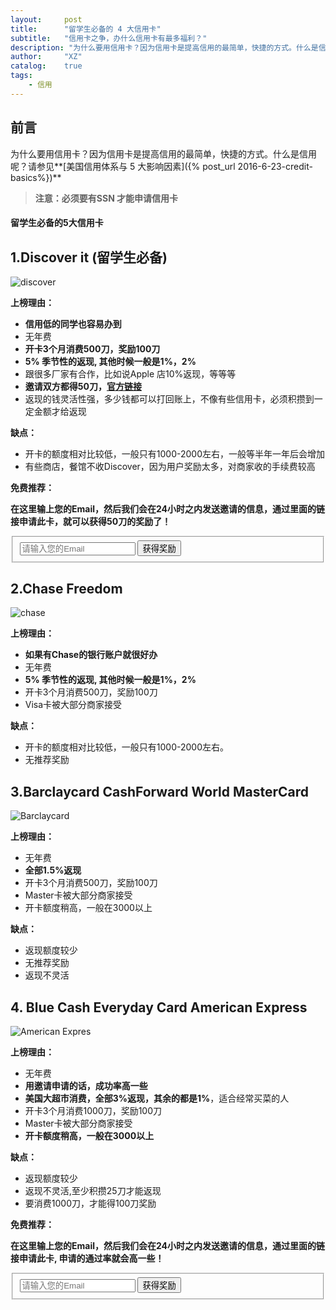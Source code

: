 ```yaml
---
layout:     post
title:      "留学生必备的 4 大信用卡"
subtitle:   "信用卡之争，办什么信用卡有最多福利？"
description: "为什么要用信用卡？因为信用卡是提高信用的最简单，快捷的方式。什么是信用呢？请参见..."
author:     "XZ"
catalog:    true
tags:
    - 信用
---
```

## 前言

为什么要用信用卡？因为信用卡是提高信用的最简单，快捷的方式。什么是信用呢？请参见**[美国信用体系与 5 大影响因素]({% post_url 2016-6-23-credit-basics%})**

>**注意：必须要有SSN 才能申请信用卡** 

#### 留学生必备的5大信用卡

## 1.Discover it (留学生必备)

![discover](http://www.thesimpledollar.com/wp-content/uploads/2015/07/discover-it-card-art.png)

**上榜理由：**

* **信用低的同学也容易办到**
* 无年费
* **开卡3个月消费500刀，奖励100刀**
* **5% 季节性的返现, 其他时候一般是1%，2%**
* 跟很多厂家有合作，比如说Apple 店10%返现，等等等
* **邀请双方都得50刀，[官方链接](https://www.discover.com/credit-cards/exclusives/sharediscover/)**
* 返现的钱灵活性强，多少钱都可以打回账上，不像有些信用卡，必须积攒到一定金额才给返现

**缺点：**

* 开卡的额度相对比较低，一般只有1000-2000左右，一般等半年一年后会增加
* 有些商店，餐馆不收Discover，因为用户奖励太多，对商家收的手续费较高

**免费推荐：**

**在这里输上您的Email，然后我们会在24小时之内发送邀请的信息，通过里面的链接申请此卡，就可以获得50刀的奖励了！**
<form action="https://formspree.io/robinzhang8803@gmail.com"
      method="POST">
<fieldset class="form-group">
    <input class="form-control" type="email" name="_replyto" placeholder="请输入您的Email">
     <input type="text" name="Card" value="Discover" style="display:none" />
    <input type="hidden" name="_format" value="plain" />
    <button type="submit" class="btn btn-primary pull-right">获得奖励</button>
</fieldset>
</form>

## 2.Chase Freedom

![chase](http://static.slickdealscdn.com/attachment/2/8/0/2/7/9/682818.attach)

**上榜理由：**

* **如果有Chase的银行账户就很好办**
* 无年费
* **5% 季节性的返现, 其他时候一般是1%，2%**
* 开卡3个月消费500刀，奖励100刀
* Visa卡被大部分商家接受

**缺点：**

* 开卡的额度相对比较低，一般只有1000-2000左右。
* 无推荐奖励

## 3.Barclaycard CashForward World MasterCard

![Barclaycard](http://www.multivu.com/assets/7224751/photos/7224751-anb-arrival-wmc-nofee-md.jpg?1400037759)

**上榜理由：**

* 无年费
* **全部1.5%返现**
* 开卡3个月消费500刀，奖励100刀
* Master卡被大部分商家接受
* 开卡额度稍高，一般在3000以上

**缺点：**

* 返现额度较少
* 无推荐奖励
* 返现不灵活

## 4. Blue Cash Everyday Card American Express

![American Expres](http://2spaxp304su575mws415dydz.wpengine.netdna-cdn.com/wp-content/uploads/2013/08/American-Express-Blue-Cash-Everyday.png)

**上榜理由：**

* 无年费
* **用邀请申请的话，成功率高一些**
* **美国大超市消费，全部3%返现，其余的都是1%**，适合经常买菜的人
* 开卡3个月消费1000刀，奖励100刀
* Master卡被大部分商家接受
* **开卡额度稍高，一般在3000以上**

**缺点：**

* 返现额度较少
* 返现不灵活,至少积攒25刀才能返现
* 要消费1000刀，才能得100刀奖励

**免费推荐：**

**在这里输上您的Email，然后我们会在24小时之内发送邀请的信息，通过里面的链接申请此卡, 申请的通过率就会高一些！**
<form action="https://formspree.io/robinzhang8803@gmail.com"
      method="POST">
<fieldset class="form-group">
    <input class="form-control" type="email" name="_replyto" placeholder="请输入您的Email">
    <input type="text" name="Card" value="Amex" style="display:none" />
    <input type="hidden" name="_format" value="plain" />
    <button type="submit" class="btn btn-primary pull-right">获得奖励</button>
</fieldset>
</form>




